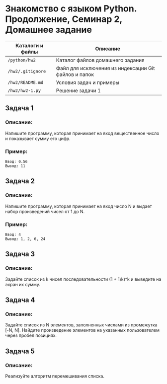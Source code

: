 # Знакомство с языком Python. Продолжение, Семинар 2, Домашнее задание

Каталоги и файлы  | Описание
------------------|-----------------------------------------------------
`/python/hw2`     | Каталог файлов домашнего задания
`/hw2/.gitignore` | Файл для исключения из индексации Git файлов и папок
`/hw2/README.md`  | Условия задач и примеры
`/hw2/hw2-1.py`   | Решение задачи 1

## Задача 1

### Описание:

Напишите программу, которая принимает на вход вещественное число и показывает сумму его цифр.

### Пример:

```
Ввод: 0.56
Вывод: 11
```

## Задача 2

### Описание:

Напишите программу, которая принимает на вход число N и выдает набор произведений чисел от 1 до N.

### Пример:

```
Ввод: 4
Вывод: 1, 2, 6, 24
```

## Задача 3

### Описание:

Задайте список из k чисел последовательности (1 + 1\k)^k и выведите на экран их сумму.

## Задача 4

### Описание:

Задайте список из N элементов, заполненных числами из промежутка [-N, N]. Найдите произведение элементов на указанных пользователем через пробел позициях.

## Задача 5

### Описание:

Реализуйте алгоритм перемешивания списка.

